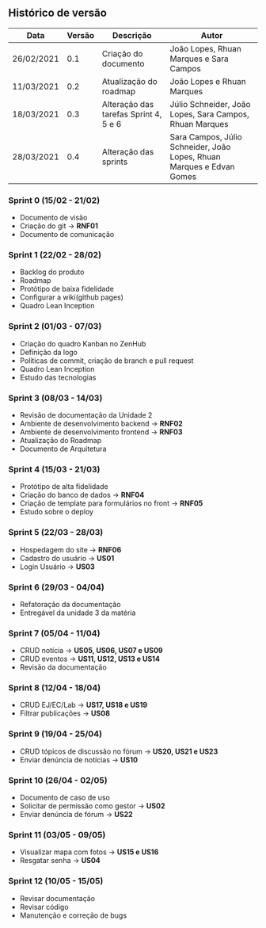 ## Histórico de versão

| Data | Versão | Descrição | Autor |
| ------ | ---------- | ------------- | -------- |
| 26/02/2021 | 0.1 | Criação do documento | João Lopes, Rhuan Marques e Sara Campos |
| 11/03/2021 | 0.2 | Atualização do roadmap | João Lopes e Rhuan Marques |
| 18/03/2021 | 0.3 | Alteração das tarefas Sprint 4, 5 e 6 | Júlio Schneider, João Lopes, Sara Campos, Rhuan Marques |
| 28/03/2021 | 0.4 | Alteração das sprints | Sara Campos, Júlio Schneider, João Lopes, Rhuan Marques e Edvan Gomes |

### Sprint 0 (15/02 - 21/02)
* Documento de visão
* Criação do git → **RNF01**
* Documento de comunicação 

### Sprint 1 (22/02 - 28/02)
* Backlog do produto 
* Roadmap
* Protótipo de baixa fidelidade 
* Configurar a wiki(github pages) 
* Quadro Lean Inception

### Sprint 2 (01/03 - 07/03)
* Criação do quadro Kanban no ZenHub
* Definição da logo
* Políticas de commit, criação de branch e pull request
* Quadro Lean Inception
* Estudo das tecnologias

### Sprint 3 (08/03 - 14/03)
* Revisão de documentação da Unidade 2
* Ambiente de desenvolvimento backend → **RNF02**
* Ambiente de desenvolvimento frontend → **RNF03**
* Atualização do Roadmap
* Documento de Arquitetura

### Sprint 4 (15/03 - 21/03)
* Protótipo de alta fidelidade 
* Criação do banco de dados → **RNF04**
* Criação de template para formulários no front → **RNF05**
* Estudo sobre o deploy

### Sprint 5 (22/03 - 28/03)

* Hospedagem do site → **RNF06**
* Cadastro do usuário → **US01**
* Login Usuário → **US03**

### Sprint 6 (29/03 - 04/04)

* Refatoração da documentação 
* Entregável da unidade 3 da matéria


### Sprint 7 (05/04 - 11/04)

* CRUD notícia → **US05, US06, US07 e US09**
* CRUD eventos → **US11, US12, US13 e US14**
* Revisão da documentação 

### Sprint 8 (12/04 - 18/04)
* CRUD EJ/EC/Lab → **US17, US18 e US19**
* Filtrar publicações → **US08**

### Sprint 9 (19/04 - 25/04)
* CRUD tópicos de discussão no fórum → **US20, US21 e US23**
* Enviar denúncia de notícias → **US10**

### Sprint 10 (26/04 - 02/05)
* Documento de caso de uso
* Solicitar de permissão como gestor → **US02**
* Enviar denúncia de fórum → **US22**

### Sprint 11 (03/05 - 09/05)
* Visualizar mapa com fotos → **US15 e US16**
* Resgatar senha → **US04**

### Sprint 12 (10/05 - 15/05)
* Revisar documentação 
* Revisar código 
* Manutenção e correção de bugs